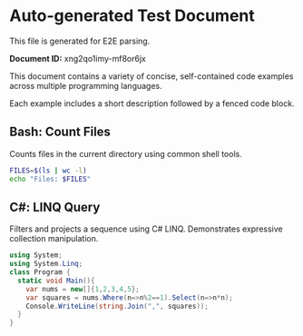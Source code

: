 # Auto-generated Test Document

This file is generated for E2E parsing.

**Document ID:** xng2qo1imy-mf8or6jx

This document contains a variety of concise, self-contained code examples across multiple programming languages.

Each example includes a short description followed by a fenced code block.

## Bash: Count Files

Counts files in the current directory using common shell tools.

```bash
FILES=$(ls | wc -l)
echo "Files: $FILES"
```


## C#: LINQ Query

Filters and projects a sequence using C# LINQ. Demonstrates expressive collection manipulation.

```csharp
using System;
using System.Linq;
class Program {
  static void Main(){
    var nums = new[]{1,2,3,4,5};
    var squares = nums.Where(n=>n%2==1).Select(n=>n*n);
    Console.WriteLine(string.Join(",", squares));
  }
}
```


